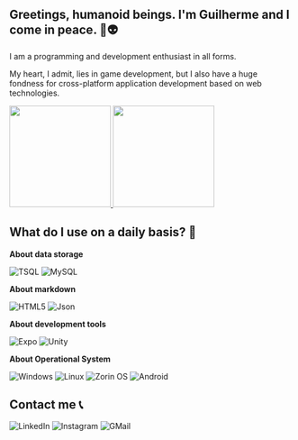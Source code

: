 ## Greetings, humanoid beings. I'm Guilherme and I come in peace. 🚀👽

I am a programming and development enthusiast in all forms.

My heart, I admit, lies in game development, but I also have a huge fondness for cross-platform application development based on web technologies.

<div>
  <a href="https://github.com/alarmedewe">
    <img height="180em" src="https://github-readme-stats.vercel.app/api?username=alarmedewe&show_icons=true&theme=chartreuse-dark&include_all_commits=true&count_private=true"/>
    <img height="180em" src="https://github-readme-stats.vercel.app/api/top-langs/?username=alarmedewe&layout=compact&theme=chartreuse-dark"/>
  </a>
</div>

## What do I use on a daily basis? 📆

**About data storage**

![TSQL](https://img.shields.io/badge/Microsoft%20SQL%20Server-CC2927?style=for-the-badge&logo=microsoft%20sql%20server&logoColor=white)
![MySQL](https://img.shields.io/badge/MySQL-005C84?style=for-the-badge&logo=mysql&logoColor=white)

**About markdown**

![HTML5](https://img.shields.io/badge/HTML5-E34F26?style=for-the-badge&logo=html5&logoColor=white)
![Json](https://img.shields.io/badge/json-5E5C5C?style=for-the-badge&logo=json&logoColor=white)

**About development tools**

![Expo](https://img.shields.io/badge/Expo-1B1F23?style=for-the-badge&logo=expo&logoColor=white)
![Unity](https://img.shields.io/badge/Unity-100000?style=for-the-badge&logo=unity&logoColor=white)

**About Operational System**

![Windows](https://img.shields.io/badge/Windows-0078D6?style=for-the-badge&logo=windows&logoColor=white)
![Linux](https://img.shields.io/badge/Linux-FCC624?style=for-the-badge&logo=linux&logoColor=black)
![Zorin OS](https://img.shields.io/badge/Zorin%20OS-0CC1F3?style=for-the-badge&logo=zorin&logoColor=white)
![Android](https://img.shields.io/badge/Android-3DDC84?style=for-the-badge&logo=android&logoColor=white)

## Contact me 📞

<a href="https://www.linkedin.com/in/gmluiz/" target="_blank" style="text-decoration: none">
  <img alt="LinkedIn" src="https://img.shields.io/badge/LinkedIn-0077B5?style=for-the-badge&logo=linkedin&logoColor=white" />
</a>
<a href="https://www.instagram.com/gui.m.luiz/" target="_blank" style="text-decoration: none">
  <img alt="Instagram" src="https://img.shields.io/badge/Instagram-E4405F?style=for-the-badge&logo=instagram&logoColor=white" />
</a>
<a href="mailto:guimartinholuiz@gmail.com" style="text-decoration: none">
  <img alt="GMail" src="https://img.shields.io/badge/Gmail-D14836?style=for-the-badge&logo=gmail&logoColor=white" />
</a>
